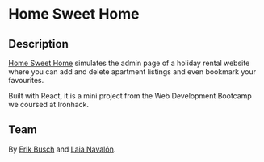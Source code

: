 # Home Sweet Home

## Description

<a href="https://home-sweet-home-apt-rental.netlify.app">Home Sweet Home</a> simulates the admin page of a holiday rental website where you can add and delete apartment listings and even bookmark your favourites.

Built with React, it is a mini project from the Web Development Bootcamp we coursed at Ironhack.

## Team

By <a href="https://github.com/EazyErik">Erik Busch</a> and <a href="https://github.com/feelikeadoll">Laia Navalón</a>.
